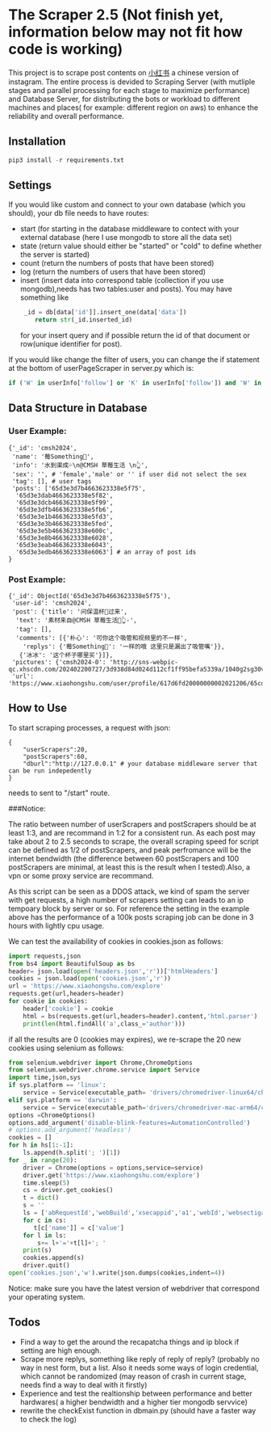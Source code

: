 # The Scraper 2.5  (Not finish yet, information below may not fit how code is working)
This project is to scrape post contents on [小红书](https://www.xiaohongshu.com/explore) a chinese version of instagram. The entire process is devided to Scraping Server (with mutliple stages and parallel processing for each stage to maximize performance) and Database Server, for distributing the bots or workload to different machines and places( for example: different region on aws) to enhance the reliability and overall performance.
## Installation
```python
pip3 install -r requirements.txt
```
## Settings
If you would like custom and connect to your own database (which you should), your db file needs to have routes:
* start (for starting in the database middleware to contect with your external database (here I use mongodb to store all the data set)
* state (return value should either be "started" or "cold" to define whether the server is started)
* count (return the numbers of posts that have been stored)
* log (return the numbers of users that have been stored)
* insert (insert data into correspond table (collection if you use mongodb),needs has two tables:user and posts). You may have something like 
    ```python
     _id = db[data['id']].insert_one(data['data'])
        return str(_id.inserted_id)
    ```
  for your insert query and if possible return the id of that document or row(unique identifier for post).

If you would like change the filter of users, you can change the if statement at the bottom of userPageScraper in server.py which is: 
```python
if ('W' in userInfo['follow'] or 'K' in userInfo['follow']) and 'W' in userInfo['like']:
```
  
## Data Structure in Database
### User Example:
```
{'_id': 'cmsh2024',
 'name': '莓Something🔴',
 'info': '水到渠成💦\n@CMSH 草莓生活 \n👆',
 'sex': '', # 'female','male' or '' if user did not select the sex
 'tag': [], # user tags
 'posts': ['65d3e3d7b4663623338e5f75',
  '65d3e3dab4663623338e5f82',
  '65d3e3dcb4663623338e5f99',
  '65d3e3dfb4663623338e5fb6',
  '65d3e3e1b4663623338e5fd3',
  '65d3e3e3b4663623338e5fed',
  '65d3e3e5b4663623338e600c',
  '65d3e3e8b4663623338e6028',
  '65d3e3eab4663623338e6043',
  '65d3e3edb4663623338e6063'] # an array of post ids
}
```
### Post Example:
```
{'_id': ObjectId('65d3e3d7b4663623338e5f75'),
 'user-id': 'cmsh2024',
 'post': {'title': '问保温杯👀过来',
  'text': '素材来自@CMSH 草莓生活🛒👆-',
  'tag': [],
  'comments': [{'朴心': '可你这个吸管和视频里的不一样',
    'replys': {'莓Something🔴': '一样的哦 这里只是漏出了吸管嘴'}},
   {'冰冰': '这个杯子哪里买'}]},
 'pictures': {'cmsh2024-0': 'http://sns-webpic-qc.xhscdn.com/202402200727/3d938d84d024d112cf1ff95befa5339a/1040g2sg30v6rcm8sle005obtdv90k4g6l1m6380!nd_dft_wlteh_webp_3'},
 'url': 'https://www.xiaohongshu.com/user/profile/617d6fd20000000002021206/65cdfd270000000007004282'}
```

## How to Use
To start scraping processes, a request with json:
```
{
    "userScrapers":20,
    "postScrapers":60,
    "dburl":"http://127.0.0.1" # your database middleware server that can be run indepedently
}
```
needs to sent to "/start" route. 

###Notice: 

The ratio between number of userScrapers and postScrapers should be at least 1:3, and are recommand in 1:2 for a consistent run. As each post may take about 2 to 2.5 seconds to scrape, the overall scraping speed for script can be defined as 1/2 of postScrapers, and peak perfromance will be the internet bendwidth (the difference between 60 postScrapers and 100 postScrapers are minimal, at least this is the result when I tested).Also, a vpn or some proxy service are recommand.

As this script can be seen as a DDOS attack, we kind of spam the server with get requests, a high number of scrapers setting can leads to an ip tempoary block by server or so. For reference the setting in the example above has the performance of a 100k posts scraping job can be done in 3 hours with lightly cpu usage.

We can test the availability of cookies in cookies.json as follows:
``` python
import requests,json
from bs4 import BeautifulSoup as bs
header= json.load(open('headers.json','r'))['htmlHeaders']
cookies = json.load(open('cookies.json','r'))
url = 'https://www.xiaohongshu.com/explore'
requests.get(url,headers=header)
for cookie in cookies:
    header['cookie'] = cookie
    html = bs(requests.get(url,headers=header).content,'html.parser')
    print(len(html.findAll('a',class_='author')))
```
if all the results are 0 (cookies may expires), we re-scrape the 20 new cookies using selenium as follows:
```python
from selenium.webdriver import Chrome,ChromeOptions
from selenium.webdriver.chrome.service import Service
import time,json,sys
if sys.platform == 'linux':
    service = Service(executable_path= 'drivers/chromedriver-linux64/chromedriver')
elif sys.platform == 'darwin':
    service = Service(executable_path='drivers/chromedriver-mac-arm64/chromedriver')
options =ChromeOptions()
options.add_argument('disable-blink-features=AutomationControlled')
# options.add_argument('headless')
cookies = []
for h in hs[1:-1]:
    ls.append(h.split('; ')[1])
for _ in range(20):
    driver = Chrome(options = options,service=service)
    driver.get('https://www.xiaohongshu.com/explore')
    time.sleep(5)
    cs = driver.get_cookies()
    t = dict()
    s = ''
    ls = ['abRequestId','webBuild','xsecappid','a1','webId','websectiga','sec_poison_id','gid','web_session']
    for c in cs:
       t[c['name']] = c['value']
    for l in ls:
        s+= l+'='+t[l]+'; '
    print(s)
    cookies.append(s)
    driver.quit()
open('cookies.json','w').write(json.dumps(cookies,indent=4))
```
Notice: make sure you have the latest version of webdriver that correspond your operating system.

## Todos
* Find a way to get the around the recapatcha things and ip block if setting are high enough.
* Scrape more replys, something like reply of reply of reply? (probably no way in nest form, but a list. Also it needs some ways of login credential, which cannot be randomized (may reason of crash in current stage, needs find a way to deal with it firstly)
* Experience and test the realtionship between performance and better hardwares( a higher bendwidth and a higher tier mongodb servvice)
* rewrite the checkExist function in dbmain.py (should have a faster way to check the log)
